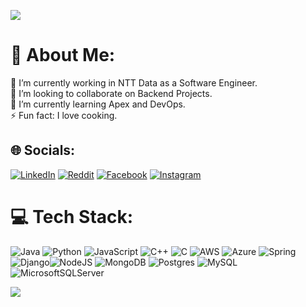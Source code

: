 ![](https://res.cloudinary.com/dejak9uz1/image/upload/v1732915010/result_dxqbrx.gif)
# 💫 About Me:

🔭 I’m currently working in NTT Data as a Software Engineer.<br>👯 I’m looking to collaborate on Backend Projects.<br>🌱 I’m currently learning Apex and DevOps.<br>⚡ Fun fact: I love cooking.

## 🌐 Socials:

[![LinkedIn](https://img.shields.io/badge/LinkedIn-%230077B5.svg?logo=linkedin&logoColor=white)](https://linkedin.com/in/bryanedinsonvelan/) [![Reddit](https://img.shields.io/badge/Reddit-%23FF4500.svg?logo=Reddit&logoColor=white)](https://reddit.com/user/Candid-Pea192) [![Facebook](https://img.shields.io/badge/Facebook-%231877F2.svg?logo=Facebook&logoColor=white)](https://facebook.com/bryanedinsonvn/) [![Instagram](https://img.shields.io/badge/Instagram-%23E4405F.svg?logo=Instagram&logoColor=white)](https://instagram.com/bryanedinson98) 

# 💻 Tech Stack:

![Java](https://img.shields.io/badge/java-%23ED8B00.svg?style=for-the-badge&logo=openjdk&logoColor=white) ![Python](https://img.shields.io/badge/python-3670A0?style=for-the-badge&logo=python&logoColor=ffdd54) ![JavaScript](https://img.shields.io/badge/javascript-%23323330.svg?style=for-the-badge&logo=javascript&logoColor=%23F7DF1E) ![C++](https://img.shields.io/badge/c++-%2300599C.svg?style=for-the-badge&logo=c%2B%2B&logoColor=white) ![C](https://img.shields.io/badge/c-%2300599C.svg?style=for-the-badge&logo=c&logoColor=white) ![AWS](https://img.shields.io/badge/AWS-%23FF9900.svg?style=for-the-badge&logo=amazon-aws&logoColor=white) ![Azure](https://img.shields.io/badge/azure-%230072C6.svg?style=for-the-badge&logo=microsoftazure&logoColor=white)  ![Spring](https://img.shields.io/badge/spring-%236DB33F.svg?style=for-the-badge&logo=spring&logoColor=white) ![Django](https://img.shields.io/badge/django-%23092E20.svg?style=for-the-badge&logo=django&logoColor=white)![NodeJS](https://img.shields.io/badge/node.js-6DA55F?style=for-the-badge&logo=node.js&logoColor=white) ![MongoDB](https://img.shields.io/badge/MongoDB-%234ea94b.svg?style=for-the-badge&logo=mongodb&logoColor=white) ![Postgres](https://img.shields.io/badge/postgres-%23316192.svg?style=for-the-badge&logo=postgresql&logoColor=white) ![MySQL](https://img.shields.io/badge/mysql-4479A1.svg?style=for-the-badge&logo=mysql&logoColor=white) ![MicrosoftSQLServer](https://img.shields.io/badge/Microsoft%20SQL%20Server-CC2927?style=for-the-badge&logo=microsoft%20sql%20server&logoColor=white)

![](https://res.cloudinary.com/dejak9uz1/image/upload/v1732915042/result_1_ypscjj.gif)
